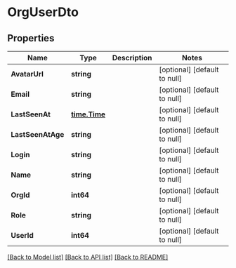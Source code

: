 # OrgUserDto

## Properties
Name | Type | Description | Notes
------------ | ------------- | ------------- | -------------
**AvatarUrl** | **string** |  | [optional] [default to null]
**Email** | **string** |  | [optional] [default to null]
**LastSeenAt** | [**time.Time**](time.Time.md) |  | [optional] [default to null]
**LastSeenAtAge** | **string** |  | [optional] [default to null]
**Login** | **string** |  | [optional] [default to null]
**Name** | **string** |  | [optional] [default to null]
**OrgId** | **int64** |  | [optional] [default to null]
**Role** | **string** |  | [optional] [default to null]
**UserId** | **int64** |  | [optional] [default to null]

[[Back to Model list]](../README.md#documentation-for-models) [[Back to API list]](../README.md#documentation-for-api-endpoints) [[Back to README]](../README.md)


